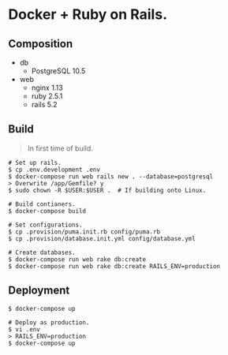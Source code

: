 Docker + Ruby on Rails.
===

## Composition
- db
  - PostgreSQL 10.5
- web
  - nginx 1.13
  - ruby 2.5.1
  - rails 5.2

## Build
> In first time of build.

```
# Set up rails.
$ cp .env.development .env
$ docker-compose run web rails new . --database=postgresql
> Overwrite /app/Gemfile? y
$ sudo chown -R $USER:$USER .  # If building onto Linux.

# Build contianers.
$ docker-compose build

# Set configurations.
$ cp .provision/puma.init.rb config/puma.rb
$ cp .provision/database.init.yml config/database.yml

# Create databases.
$ docker-compose run web rake db:create
$ docker-compose run web rake db:create RAILS_ENV=production
```

## Deployment
```
$ docker-compose up

# Deploy as production.
$ vi .env
> RAILS_ENV=production
$ docker-compose up
```